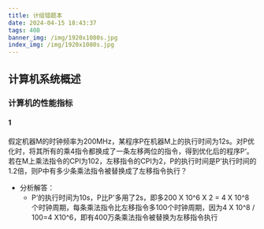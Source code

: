 ```yaml
---
title: 计组错题本
date: 2024-04-15 18:43:37
tags: 408
banner_img: /img/1920x1080s.jpg
index_img: /img/1920x1080s.jpg
---
```


##  计算机系统概述

### 计算机的性能指标

#### 1

假定机器M的时钟频率为200MHz，某程序P在机器M上的执行时间为12s。对P优化时，将其所有的乘4指令都换成了一条左移两位的指令，得到优化后的程序P‘。若在M上乘法指令的CPI为102，左移指令的CPI为2，P的执行时间是P’执行时间的1.2倍，则P中有多少条乘法指令被替换成了左移指令执行？

* 分析解答：
  * P‘的执行时间为10s，P比P'多用了2s，即多200 X 10^6 X 2 = 4 X 10^8 个时钟周期，每条乘法指令比左移指令多100个时钟周期，因为4 X 10^8 / 100=4 X10^6，即有400万条乘法指令被替换为左移指令执行